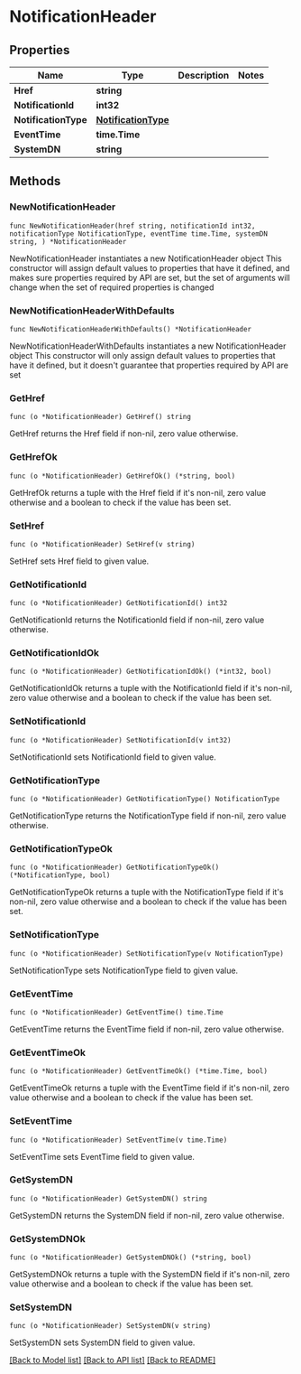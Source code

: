 # NotificationHeader

## Properties

Name | Type | Description | Notes
------------ | ------------- | ------------- | -------------
**Href** | **string** |  | 
**NotificationId** | **int32** |  | 
**NotificationType** | [**NotificationType**](NotificationType.md) |  | 
**EventTime** | **time.Time** |  | 
**SystemDN** | **string** |  | 

## Methods

### NewNotificationHeader

`func NewNotificationHeader(href string, notificationId int32, notificationType NotificationType, eventTime time.Time, systemDN string, ) *NotificationHeader`

NewNotificationHeader instantiates a new NotificationHeader object
This constructor will assign default values to properties that have it defined,
and makes sure properties required by API are set, but the set of arguments
will change when the set of required properties is changed

### NewNotificationHeaderWithDefaults

`func NewNotificationHeaderWithDefaults() *NotificationHeader`

NewNotificationHeaderWithDefaults instantiates a new NotificationHeader object
This constructor will only assign default values to properties that have it defined,
but it doesn't guarantee that properties required by API are set

### GetHref

`func (o *NotificationHeader) GetHref() string`

GetHref returns the Href field if non-nil, zero value otherwise.

### GetHrefOk

`func (o *NotificationHeader) GetHrefOk() (*string, bool)`

GetHrefOk returns a tuple with the Href field if it's non-nil, zero value otherwise
and a boolean to check if the value has been set.

### SetHref

`func (o *NotificationHeader) SetHref(v string)`

SetHref sets Href field to given value.


### GetNotificationId

`func (o *NotificationHeader) GetNotificationId() int32`

GetNotificationId returns the NotificationId field if non-nil, zero value otherwise.

### GetNotificationIdOk

`func (o *NotificationHeader) GetNotificationIdOk() (*int32, bool)`

GetNotificationIdOk returns a tuple with the NotificationId field if it's non-nil, zero value otherwise
and a boolean to check if the value has been set.

### SetNotificationId

`func (o *NotificationHeader) SetNotificationId(v int32)`

SetNotificationId sets NotificationId field to given value.


### GetNotificationType

`func (o *NotificationHeader) GetNotificationType() NotificationType`

GetNotificationType returns the NotificationType field if non-nil, zero value otherwise.

### GetNotificationTypeOk

`func (o *NotificationHeader) GetNotificationTypeOk() (*NotificationType, bool)`

GetNotificationTypeOk returns a tuple with the NotificationType field if it's non-nil, zero value otherwise
and a boolean to check if the value has been set.

### SetNotificationType

`func (o *NotificationHeader) SetNotificationType(v NotificationType)`

SetNotificationType sets NotificationType field to given value.


### GetEventTime

`func (o *NotificationHeader) GetEventTime() time.Time`

GetEventTime returns the EventTime field if non-nil, zero value otherwise.

### GetEventTimeOk

`func (o *NotificationHeader) GetEventTimeOk() (*time.Time, bool)`

GetEventTimeOk returns a tuple with the EventTime field if it's non-nil, zero value otherwise
and a boolean to check if the value has been set.

### SetEventTime

`func (o *NotificationHeader) SetEventTime(v time.Time)`

SetEventTime sets EventTime field to given value.


### GetSystemDN

`func (o *NotificationHeader) GetSystemDN() string`

GetSystemDN returns the SystemDN field if non-nil, zero value otherwise.

### GetSystemDNOk

`func (o *NotificationHeader) GetSystemDNOk() (*string, bool)`

GetSystemDNOk returns a tuple with the SystemDN field if it's non-nil, zero value otherwise
and a boolean to check if the value has been set.

### SetSystemDN

`func (o *NotificationHeader) SetSystemDN(v string)`

SetSystemDN sets SystemDN field to given value.



[[Back to Model list]](../README.md#documentation-for-models) [[Back to API list]](../README.md#documentation-for-api-endpoints) [[Back to README]](../README.md)


